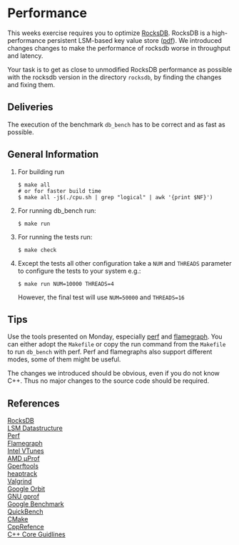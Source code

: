 # Performance

This weeks exercise requires you to optimize [RocksDB](https://rocksdb.org/). RocksDB is a high-performance persistent LSM-based key value store ([pdf](https://www.cs.umb.edu/~poneil/lsmtree.pdf)). We introduced changes changes to make the performance of rocksdb worse in throughput and latency.

Your task is to get as close to unmodified RocksDB performance as possible with the rocksdb version in the directory `rocksdb`, by finding the changes and fixing them.

## Deliveries

The execution of the benchmark `db_bench` has to be correct and as fast as possible.


## General Information

1. For building run 
   ```console
   $ make all
   # or for faster build time
   $ make all -j$(./cpu.sh | grep "logical" | awk '{print $NF}')
   ```
2. For running db_bench run:
   ```console
   $ make run
   ```
3. For running the tests run:
   ```console
   $ make check
   ```
4. Except the tests all other configuration take a `NUM` and `THREADS` parameter to configure the tests to your system e.g.:
   ```console
   $ make run NUM=10000 THREADS=4
   ```
   However, the final test will use `NUM=50000` and `THREADS=16`
   
 ## Tips
 
 Use the tools presented on Monday, especially [perf](http://www.brendangregg.com/perf.html) and [flamegraph](http://www.brendangregg.com/flamegraphs.html). You can either adopt the `Makefile` or copy the run command from the `Makefile` to run `db_bench` with perf.
 Perf and flamegraphs also support different modes, some of them might be useful.
 
 The changes we introduced should be obvious, even if you do not know C++. Thus no major changes to the source code should be required.
 
 ## References
 [RocksDB](https://rocksdb.org/)  
 [LSM Datastructure](https://www.cs.umb.edu/~poneil/lsmtree.pdf)  
 [Perf](http://www.brendangregg.com/perf.html)  
 [Flamegraph](http://www.brendangregg.com/flamegraphs.html)  
 [Intel VTunes](https://software.intel.com/content/www/us/en/develop/tools/oneapi/components/vtune-profiler.html#gs.3hg9lw)  
 [AMD μProf](https://developer.amd.com/amd-uprof/)  
 [Gperftools](https://gperftools.github.io/gperftools/)  
 [heaptrack](https://github.com/KDE/heaptrack)  
 [Valgrind](https://valgrind.org/)  
 [Google Orbit](https://github.com/google/orbit)  
 [GNU gprof](https://sourceware.org/binutils/docs/gprof/)  
 [Google Benchmark](https://github.com/google/benchmark)  
 [QuickBench](https://quick-bench.com/)  
 [CMake](https://cmake.org/)  
 [CppRefence](https://en.cppreference.com/w/)  
 [C++ Core Guidlines](https://isocpp.github.io/CppCoreGuidelines/CppCoreGuidelines)  
